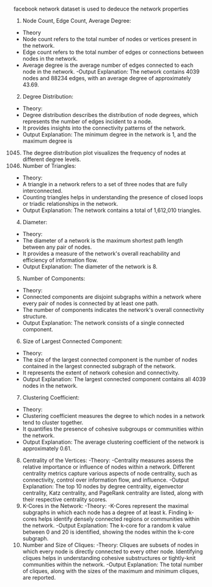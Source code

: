 facebook network dataset is used to dedeuce the network properties

1. Node Count, Edge Count, Average Degree:
- Theory
 - Node count refers to the total number of nodes or vertices present in the network.
 - Edge count refers to the total number of edges or connections between nodes in the 
network.
 - Average degree is the average number of edges connected to each node in the network.
-Output Explanation: The network contains 4039 nodes and 88234 edges, with an average 
degree of approximately 43.69.
2. Degree Distribution:
- Theory:
 - Degree distribution describes the distribution of node degrees, which represents the 
number of edges incident to a node.
 - It provides insights into the connectivity patterns of the network.
- Output Explanation: The minimum degree in the network is 1, and the maximum degree is 
1045. The degree distribution plot visualizes the frequency of nodes at different degree levels.
3. Number of Triangles:
- Theory:
 - A triangle in a network refers to a set of three nodes that are fully interconnected.
 - Counting triangles helps in understanding the presence of closed loops or triadic 
relationships in the network.
- Output Explanation: The network contains a total of 1,612,010 triangles.
4. Diameter:
- Theory:
 - The diameter of a network is the maximum shortest path length between any pair of nodes.
 - It provides a measure of the network's overall reachability and efficiency of information 
flow.
- Output Explanation: The diameter of the network is 8.
5. Number of Components:
- Theory:
 - Connected components are disjoint subgraphs within a network where every pair of nodes 
is connected by at least one path.
 - The number of components indicates the network's overall connectivity structure.
- Output Explanation: The network consists of a single connected component.
6. Size of Largest Connected Component:
- Theory:
 - The size of the largest connected component is the number of nodes contained in the 
largest connected subgraph of the network.
 - It represents the extent of network cohesion and connectivity.
- Output Explanation: The largest connected component contains all 4039 nodes in the 
network.
7. Clustering Coefficient:
- Theory:
 - Clustering coefficient measures the degree to which nodes in a network tend to cluster 
together.
 - It quantifies the presence of cohesive subgroups or communities within the network.
- Output Explanation: The average clustering coefficient of the network is approximately 
0.61.
8. Centrality of the Vertices:
-Theory:
-Centrality measures assess the relative importance or influence of nodes within a network.
Different centrality metrics capture various aspects of node centrality, such as connectivity, 
control over information flow, and influence.
-Output Explanation:
The top 10 nodes by degree centrality, eigenvector centrality, Katz centrality, and PageRank 
centrality are listed, along with their respective centrality scores.
9. K-Cores in the Network:
-Theory:
-K-Cores represent the maximal subgraphs in which each node has a degree of at least k.
Finding k-cores helps identify densely connected regions or communities within the network.
-Output Explanation:
The k-core for a random k value between 0 and 20 is identified, showing the nodes within the 
k-core subgraph.
10. Number and Size of Cliques:
-Theory:
Cliques are subsets of nodes in which every node is directly connected to every other node.
Identifying cliques helps in understanding cohesive substructures or tightly-knit communities 
within the network.
-Output Explanation:
The total number of cliques, along with the sizes of the maximum and minimum cliques, are 
reported.
